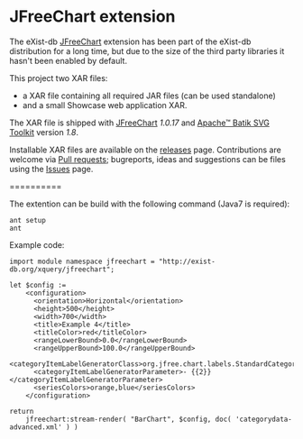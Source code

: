 JFreeChart extension
==========

The eXist-db [JFreeChart](http://www.jfree.org/jfreechart/) extension has been part of the eXist-db distribution for a long time, but due to the size of the third party libraries it hasn't been enabled by default. 

This project two XAR files:
- a XAR file containing all required JAR files (can  be used standalone) 
- and a small Showcase web application XAR.

The XAR file is shipped with [JFreeChart](http://www.jfree.org/jfreechart/) *1.0.17* and  [Apache™ Batik SVG Toolkit](https://xmlgraphics.apache.org/batik/) version *1.8*.


Installable XAR files are available on the [releases](../../releases) page. Contributions are welcome via [Pull requests](../../pulls); bugreports, ideas and suggestions can be files using the [Issues](../../issues) page.

==========


The extention can be build with the following command (Java7 is required):

```shell
ant setup
ant
```


Example code:

```xquery
import module namespace jfreechart = "http://exist-db.org/xquery/jfreechart";

let $config :=
    <configuration>
      <orientation>Horizontal</orientation>
      <height>500</height>
      <width>700</width>
      <title>Example 4</title>
      <titleColor>red</titleColor>
      <rangeLowerBound>0.0</rangeLowerBound>
      <rangeUpperBound>100.0</rangeUpperBound>
      <categoryItemLabelGeneratorClass>org.jfree.chart.labels.StandardCategoryItemLabelGenerator</categoryItemLabelGeneratorClass>
      <categoryItemLabelGeneratorParameter>- {{2}}</categoryItemLabelGeneratorParameter>
      <seriesColors>orange,blue</seriesColors>
    </configuration>

return
    jfreechart:stream-render( "BarChart", $config, doc( 'categorydata-advanced.xml' ) )
```
